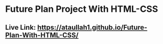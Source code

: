 # Future Plan Project With HTML-CSS

## Live Link: https://ataullah1.github.io/Future-Plan-With-HTML-CSS/
